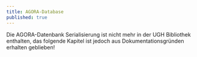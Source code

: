 ```yaml
---
title: AGORA-Database
published: true
---
```


Die AGORA-Datenbank Serialisierung ist nicht mehr in der UGH Bibliothek enthalten, das folgende Kapitel ist jedoch aus Dokumentationsgründen erhalten geblieben!

